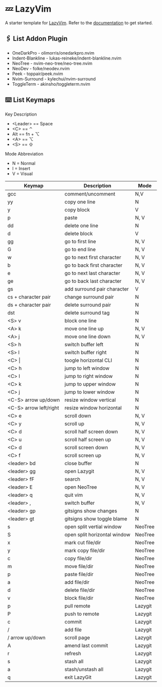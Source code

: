 # 💤 LazyVim

A starter template for [LazyVim](https://github.com/LazyVim/LazyVim).
Refer to the [documentation](https://lazyvim.github.io/installation) to get started.

## ️🖇 List Addon Plugin <a name = "plugin"> </a>

- OneDarkPro - olimorris/onedarkpro.nvim
- Indent-Blankline - lukas-reineke/indent-blankline.nvim
- NeoTree - nvim-neo-tree/neo-tree.nvim
- NeoDev - folke/neodev.nvim
- Peek - toppair/peek.nvim
- Nvim-Surround - kylechui/nvim-surround
- ToggleTerm - akinsho/toggleterm.nvim

## ⌨️ List Keymaps <a name = "keymaps"> </a>

Key Description
- \<Leader> == Space
- \<C> == ⌃
- Alt == fn + ⌥
- \<A> == ⌥
- \<S> == ⇧

Mode Abbreviation
- N = Normal
- I = Insert
- V = Visual

| Keymap                  | Description                  | Mode    |
| ----------------------- | ---------------------------- | ------- |
| gcc                     | comment/uncomment            | N,V     |
| yy                      | copy one line                | N       |
| y                       | copy block                   | V       |
| p                       | paste                        | N, V    |
| dd                      | delete one line              | N       |
| d                       | delete block                 | V       |
| gg                      | go to first line             | N, V    |
| G                       | go to end line               | N, V    |
| w                       | go to next first character   | N, V    |
| b                       | go to back first character   | N, V    |
| e                       | go to next last character    | N, V    |
| ge                      | go to back last character    | N, V    |
| gs                      | add surround pair character  | V       |
| cs + character pair     | change surround pair         | N       |
| ds + character pair     | delete surround pair         | N       |
| dst                     | delete surround tag          | N       |
| \<S> v                  | block one line               | N       |
| \<A> k                  | move one line up             | N, V    |
| \<A> j                  | move one line down           | N, V    |
| \<S> h                  | switch buffer left           | N       |
| \<S> l                  | switch buffer right          | N       |
| \<C> \|                 | toogle horizontal CLI        | N       |
| \<C> h                  | jump to left window          | N       |
| \<C> l                  | jump to right window         | N       |
| \<C> k                  | jump to upper window         | N       |
| \<C> j                  | jump to lower window         | N       |
| \<C-S> arrow up/down    | resize window vertical       | N       |
| \<C-S> arrow left/right | resize window horizontal     | N       |
| \<C> e                  | scroll down                  | N, V    |
| \<C> y                  | scroll up                    | N, V    |
| \<C> d                  | scroll half screen down      | N, V    |
| \<C> u                  | scroll half screen up        | N, V    |
| \<C> d                  | scroll screen down           | N, V    |
| \<C> f                  | scroll screen up             | N, V    |
| \<leader> bd            | close buffer                 | N       |
| \<leader> gg            | open Lazygit                 | N, V    |
| \<leader> fF            | search                       | N, V    |
| \<leader> E             | open NeoTree                 | N, V    |
| \<leader> q             | quit vim                     | N, V    |
| \<leader> ,             | switch buffer                | N, V    |
| \<leader> gp            | gitsigns show changes        | N       |
| \<leader> gt            | gitsigns show toggle blame   | N       |
| s                       | open split vertial window    | NeoTree |
| S                       | open split horizontal window | NeoTree |
| x                       | mark cut file/dir            | NeoTree |
| y                       | mark copy file/dir           | NeoTree |
| c                       | copy file/dir                | NeoTree |
| m                       | move file/dir                | NeoTree |
| p                       | paste file/dir               | NeoTree |
| a                       | add file/dir                 | NeoTree |
| d                       | delete file/dir              | NeoTree |
| v                       | block file/dir               | NeoTree |
| p                       | pull remote                  | Lazygit |
| P                       | push to remote               | Lazygit |
| c                       | commit                       | Lazygit |
| /<leader>               | add file                     | Lazygit |
| /<fn> arrow up/down     | scroll page                  | Lazygit |
| A                       | amend last commit            | Lazygit |
| r                       | refresh                      | Lazygit |
| s                       | stash all                    | Lazygit |
| a                       | stash/unstash all            | Lazygit |
| q                       | exit LazyGit                 | Lazygit |
